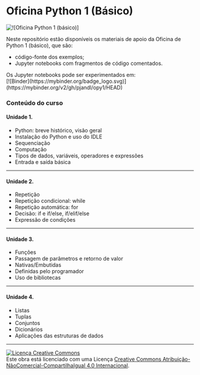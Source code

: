 <h1>Oficina Python 1 (Básico)</h1>
<img src='https://github.com/pjandl/opy1/blob/master/repo-cover-opy1.png?raw=true' alt='![Oficina Python 1 (básico)]' />
<p>Neste repositório estão disponíveis os materiais de apoio da Oficina de Python 1 (básico), que são:</p>
<ul>
<li>código-fonte dos exemplos;</li>
<li>Jupyter notebooks com fragmentos de código comentados.</li>
</ul>
<p>Os Jupyter notebooks pode ser experimentados em:<br/>
[![Binder](https://mybinder.org/badge_logo.svg)](https://mybinder.org/v2/gh/pjandl/opy1/HEAD)</p>

<h3>Conteúdo do curso</h3>

<h4>Unidade 1.</h4>
<ul>
<li>Python: breve histórico, visão geral</li>
<li>Instalação do Python e uso do IDLE</li>
<li>Sequenciação</li>
<li>Computação</li>
<li>Tipos de dados, variáveis, operadores e expressões</li>
<li>Entrada e saída básica</li>
</ul>
<hr/>
<h4>Unidade 2.</h4>
<ul>
<li>Repetição</li>
<li>Repetição condicional: while</li>
<li>Repetição automática: for</li>
<li>Decisão: if e if/else, if/elif/else</li>
<li>Expressão de condições</li>
</ul>
<hr/>
<h4>Unidade 3.</h4>
<ul>
<li>Funções</li>
<li>Passagem de parâmetros e retorno de valor</li>
<li>Nativas/Embutidas</li>
<li>Definidas pelo programador</li>
<li>Uso de bibliotecas</li>
</ul>
<hr/>
<h4>Unidade 4.</h4>
<ul>
<li>Listas</li>
<li>Tuplas</li>
<li>Conjuntos</li>
<li>Dicionários</li>
<li>Aplicações das estruturas de dados</li>
</ul>
<hr/>
<a rel="license" href="http://creativecommons.org/licenses/by-nc-sa/4.0/"><img alt="Licença Creative Commons" style="border-width:0" src="https://i.creativecommons.org/l/by-nc-sa/4.0/88x31.png" /></a><br />Este obra está licenciado com uma Licença <a rel="license" href="http://creativecommons.org/licenses/by-nc-sa/4.0/">Creative Commons Atribuição-NãoComercial-CompartilhaIgual 4.0 Internacional</a>.
